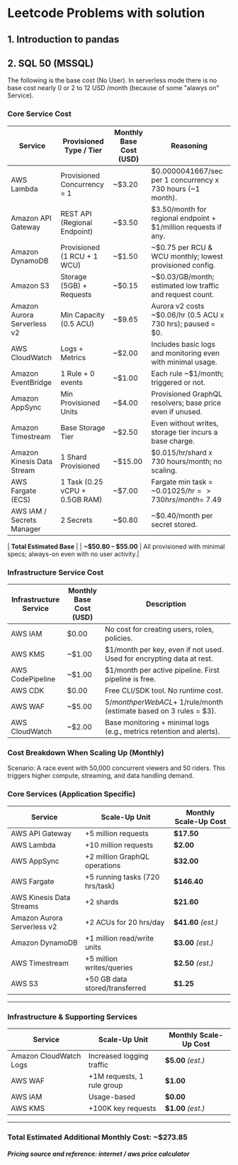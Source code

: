 # Leetcode Problems with solution
## 1. Introduction to pandas
## 2. SQL 50 (MSSQL)

The following is the base cost (No User). In serverless mode there is no base cost nearly 0 or 2 to 12 USD /month (because of some "alawys on"  Service).
### Core Service Cost

| Service                     | Provisioned Type / Tier           | Monthly Base Cost (USD) | Reasoning                                                                 |
|----------------------------|-----------------------------------|--------------------------|---------------------------------------------------------------------------|
| AWS Lambda                 | Provisioned Concurrency = 1       | ~$3.20                   | $0.0000041667/sec per 1 concurrency x 730 hours (~1 month).               |
| Amazon API Gateway         | REST API (Regional Endpoint)      | ~$3.50                   | $3.50/month for regional endpoint + $1/million requests if any.           |
| Amazon DynamoDB            | Provisioned (1 RCU + 1 WCU)       | ~$1.50                   | ~$0.75 per RCU & WCU monthly; lowest provisioned config.                  |
| Amazon S3                  | Storage (5GB) + Requests          | ~$0.15                   | ~$0.03/GB/month; estimated low traffic and request count.                 |
| Amazon Aurora Serverless v2| Min Capacity (0.5 ACU)            | ~$9.65                   | Aurora v2 costs ~$0.06/hr (0.5 ACU x 730 hrs); paused = $0.               |
| AWS CloudWatch             | Logs + Metrics                    | ~$2.00                   | Includes basic logs and monitoring even with minimal usage.               |
| Amazon EventBridge         | 1 Rule + 0 events                 | ~$1.00                   | Each rule ~$1/month; triggered or not.                                    |
| Amazon AppSync             | Min Provisioned Units             | ~$4.00                   | Provisioned GraphQL resolvers; base price even if unused.                 |
| Amazon Timestream          | Base Storage Tier                 | ~$2.50                   | Even without writes, storage tier incurs a base charge.                   |
| Amazon Kinesis Data Stream | 1 Shard Provisioned               | ~$15.00                  | $0.015/hr/shard x 730 hours/month; no scaling.                            |
| AWS Fargate (ECS)          | 1 Task (0.25 vCPU + 0.5GB RAM)    | ~$7.00                   | Fargate min task = ~$0.01025/hr => 730 hrs/month = ~$7.49                 |
| AWS IAM / Secrets Manager  | 2 Secrets                         | ~$0.80                   | ~$0.40/month per secret stored.                                           |

| **Total Estimated Base**   |                                   | **~$50.80 – $55.00**     | All provisioned with minimal specs; always-on even with no user activity.|

### Infrastructure Service Cost

| Infrastructure Service | Monthly Base Cost (USD) | Description                                                                 |
|------------------------|--------------------------|-----------------------------------------------------------------------------|
| AWS IAM                | $0.00                    | No cost for creating users, roles, policies.                               |
| AWS KMS                | ~$1.00                   | $1/month per key, even if not used. Used for encrypting data at rest.      |
| AWS CodePipeline       | ~$1.00                   | $1/month per active pipeline. First pipeline is free.                      |
| AWS CDK                | $0.00                    | Free CLI/SDK tool. No runtime cost.                                        |
| AWS WAF                | ~$5.00                   | $5/month per Web ACL + ~$1/rule/month (estimate based on 3 rules = $3).    |
| AWS CloudWatch         | ~$2.00                   | Base monitoring + minimal logs (e.g., metrics retention and alerts).       |


### Cost Breakdown When Scaling Up (Monthly)

Scenario: A race event with 50,000 concurrent viewers and 50 riders. This triggers higher compute, streaming, and data handling demand.

### Core Services (Application Specific)

| Service                     | Scale-Up Unit                         | Monthly Scale-Up Cost |
|-----------------------------|----------------------------------------|------------------------|
| AWS API Gateway             | +5 million requests                    | **$17.50**             |
| AWS Lambda                  | +10 million requests                   | **$2.00**              |
| AWS AppSync                 | +2 million GraphQL operations          | **$32.00**             |
| AWS Fargate                 | +5 running tasks (720 hrs/task)        | **$146.40**            |
| AWS Kinesis Data Streams    | +2 shards                              | **$21.60**             |
| Amazon Aurora Serverless v2 | +2 ACUs for 20 hrs/day                 | **$41.60** *(est.)*    |
| Amazon DynamoDB             | +1 million read/write units            | **$3.00** *(est.)*     |
| AWS Timestream              | +5 million writes/queries              | **$2.50** *(est.)*     |
| AWS S3                      | +50 GB data stored/transferred         | **$1.25**              |

---

### Infrastructure & Supporting Services

| Service                     | Scale-Up Unit                         | Monthly Scale-Up Cost |
|-----------------------------|----------------------------------------|------------------------|
| Amazon CloudWatch Logs      | Increased logging traffic              | **$5.00** *(est.)*     |
| AWS WAF                     | +1M requests, 1 rule group             | **$1.00**              |
| AWS IAM                     | Usage-based                            | **$0.00**              |
| AWS KMS                     | +100K key requests                     | **$1.00** *(est.)*     |


---
### **Total Estimated Additional Monthly Cost**: **~$273.85**

##### Pricing source and reference: internet / aws price calculator




